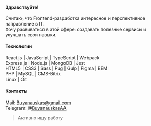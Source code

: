 #### Здравствуйте!

Считаю, что Frontend-разработка интересное и перспективное направление в IT.  
Хочу развиваться в этой сфере: создавать полезные сервисы и улучшать свои навыки.

#### Технологии

React.js | JavaScript | TypeScript | Webpack  
Express.js | Node.js | MongoDB | Jest  
HTML5 | CSS3 | Sass | Pug | Gulp | Figma | BEM  
PHP | MySQL | CMS-Bitrix  
Linux | Git  

#### Контакты

Mail: Buyanauskas@gmail.com  
Telegram: [@BuyanauskasAA](https://t.me/BuyanauskasAA)  

> Активно ищу работу
